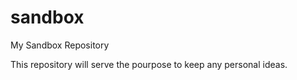 # sandbox
My Sandbox Repository

This repository will serve the pourpose to keep any personal ideas.
